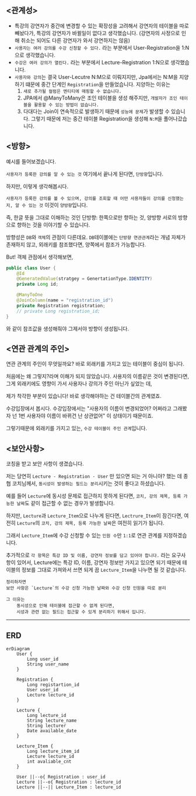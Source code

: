 
## <관계성>
- 특강의 강연자가 중간에 변경할 수 있는 확장성을 고려해서 강연자의 테이블을 따로 빼놨다가,
  특강의 강연자가 바뀔일이 없다고 생각했습니다. (강연자의 사정으로 인해 취소는 되어도 다른 강연자가 와서 강연하지는 않음)
- `사용자는 여러 강의를 수강 신청할 수 있다.` 라는 부분에서 User-Registration을 1:N으로 생각했습니다.
- `수강은 여러 강의가 열린다.` 라는 부분에서 Lecture-Registration 1:N으로 생각했습니다.
- `사용자와 강의`는 결국 User-Lecutre N:M으로 이뤄지지만, Jpa에서는 N:M을 지양하기 떄문에 중간 단계인 `Registration`을 만들었습니다.
  지양하는 이유는
    1. `새로 추가될 컬럼은 엔티티에 매핑할 수 없습니다.`
    2. JPA에서 @ManyToMany은 조인 테이블을 생성 해주지만, `개발자가 조인 테이블을 활용할 수 있는 방법이 없습니다.`
    3. 다대다는 Join이 연속적으로 발생하기 때문에 `성능에 문제`가 발생할 수 있습니다.
       그렇기 때문에 저는 중간 테이블 Registration을 생성해 `N:M`을 풀어나갔습니다.

## <방향>
예시를 들어보겠습니다.

`사용자가 등록한 강의를 알 수 있는 것` 여기에서 끝나게 된다면, `단방향`입니다.

하지만, 이렇게 생각해봅시다. 

`사용자가 등록한 강의를 볼 수 있으며, 강의를 조회할 때 어떤 사용자들이 강의를 신청했는 지, 알 수 있는 것` 이것이 `양방향`입니다.

즉, 한글 뜻을 그대로 이해하는 것인 단방향: 한쪽으로만 향하는 것, 양방향 서로의 방향으로 향하는 것을 이야기할 수 있습니다.

방향성은 `DB`와 `객체`의 관점이 다른데요. `DB`테이블에는 `단방향 연관관계`라는 개념 자체가 존재하지 않고, 외래키를 참조했다면, 양쪽에서 참조가 가능합니다.

But! 객체 관점에서 생각해보면,
``` java
public class User {
	@Id
	@GeneratedValue(stratgey = GenertationType.IDENTITY)
	private Long id;

	@ManyToOne
	@JoinColumn(name = "registration_id")
	private Registration registration;
	// private Long registration_id;
}
```
와 같이 참조값을 생성해줘야 그제서야 방향이 생성됩니다.

## <연관 관계의 주인>
연관 관계의 주인이 무엇일까요? 바로 외래키를 가지고 있는 테이블이 중심이 됩니다.

처음에는 왜 그렇지?라며 이해가 되지 않았습니다.  사용자의 이름같은 것이 변경된다면, 그게 외래키에도 영향이 가서 사용자나 강의가 주인 아닌가 싶었는 데,

제가 착각한 부분이 있습니다! 바로 생각해야하는 건 테이블간의 관계였죠.

수강입장에서 봅시다. 수강입장에서는 "사용자의 이름이 변경되었어? 어쩌라고 그래봤자 넌 1번 사용자야 이름이 바뀌건 난 상관없어" 이 상태이기 때문이죠.

그렇기때문에 외래키를 가지고 있는, `수강 테이블이 주인 관계`입니다.

## <보안사항>
코칭을 받고 보안 사항이 생겼습니다. 

저는 당연히 `Lecture - Registration - User` 만 있으면 되는 거 아니야? 했는 데 종협 코치님께서, `동시성이 발생하는 필드는 분리`시키는 것이 좋다고 하셨습니다.

예를 들어 `Lecture`에 동시성 문제로 접근하지 못하게 된다면, `코치, 강의 제목, 등록 가능한 날짜`도 같이 접근할 수 없는 경우가 발생합니다.

하지만, `Lecture`과 `Lecture_Item`으로 나누게 된다면, `Lectrure_Item`이 잠긴다면, 여전히 `Lecture`의 `코치, 강의 제목, 등록 가능한 날짜`은 여전히 읽기가 됩니다.

그래서 `Lecture_Item`에 수강 신청할 수 있는 `인원 수`만 `1:1`로 연관 관계를 지정하겠습니다.

추가적으로 `각 항목은 특강 ID 및 이름, 강연자 정보를 담고 있어야 합니다.` 라는 요구사항이 있어서, Lecture에는 특강 ID, 이름, 강연자 정보만 가지고 있으면 되기 때문에 테이블의 정보를 그대로 가져와서 쓰면 되게 끔 `Lecture_Item`을 나누면 될 것 같습니다.

```
정리하자면 
보안 사항은 `Lecture`의 수강 신청 가능한 날짜와 수강 신청 인원을 따로 분리

그 이유는
    동시성으로 인해 테이블에 접근할 수 없게 된다면, 
    시성과 관련 없는 필드는 접근할 수 있게 분리하기 위해서 입니다.
```

--- 

## ERD

```mermaid
erDiagram
    User {
        Long user_id
        String user_name
    }
    
    Registration {
        Long registartion_id
        User user_id
        Lecture lecture_id
    }
    
    Lecture {
        Long lecture_id
        String lecture_name
        String lecturer
        Date available_date
    }
    
    Lecture_Item {
        Long lecture_item_id
        Lecture lecture_id
        int avaliable_cnt
    }

    User ||--o{ Registration : user_id
    Lecture ||--o{ Registration : lecture_id
    Lecture ||--|| Lecture_Item : lecture_id
```
